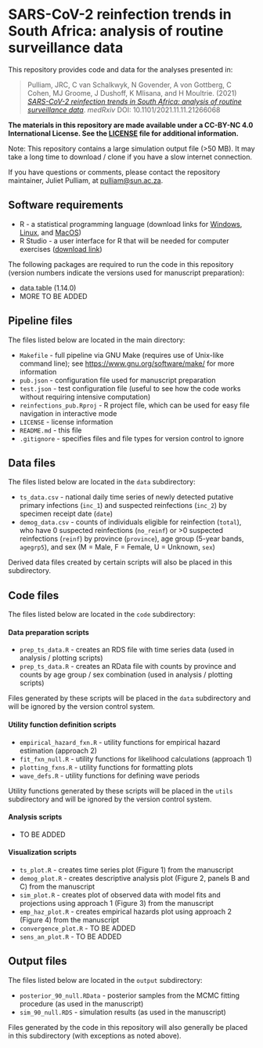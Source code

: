 # SARS-CoV-2 reinfection trends in South Africa: analysis of routine surveillance data 

This repository provides code and data for the analyses presented in:

> Pulliam, JRC, C van Schalkwyk, N Govender, A von Gottberg, C Cohen, MJ Groome, J Dushoff, K Mlisana, and H Moultrie. (2021) [_SARS-CoV-2 reinfection trends in South Africa: analysis of routine surveillance data_](https://www.medrxiv.org/content/10.1101/2021.11.11.21266068). _medRxiv_ DOI: 10.1101/2021.11.11.21266068

**The materials in this repository are made available under a CC-BY-NC 4.0 International License. See the [LICENSE](./LICENSE) file for additional information.**

Note: This repository contains a large simulation output file (>50 MB). It may take a long time to download / clone if you have a slow internet connection. 

If you have questions or comments, please contact the repository maintainer, Juliet Pulliam, at <pulliam@sun.ac.za>.

## Software requirements

- R - a statistical programming language (download links for [Windows](http://cran.r-project.org/bin/windows/base/), [Linux](http://cran.r-project.org/bin/linux/), and [MacOS](http://cran.r-project.org/bin/macosx/))
- R Studio - a user interface for R that will be needed for computer exercises ([download link](http://www.rstudio.com/products/rstudio/download/))

The following packages are required to run the code in this repository (version numbers indicate the versions used for manuscript preparation):

- data.table (1.14.0)
- MORE TO BE ADDED

## Pipeline files

The files listed below are located in the main directory:

- `Makefile` - full pipeline via GNU Make (requires use of Unix-like command line); see <https://www.gnu.org/software/make/> for more information
- `pub.json` - configuration file used for manuscript preparation
- `test.json` - test configuration file (useful to see how the code works without requiring intensive computation)
- `reinfections_pub.Rproj` - R project file, which can be used for easy file navigation in interactive mode
- `LICENSE` - license information
- `README.md` - this file
- `.gitignore` - specifies files and file types for version control to ignore

## Data files

The files listed below are located in the `data` subdirectory:

- `ts_data.csv` - national daily time series of newly detected putative primary infections (`inc_1`) and suspected reinfections (`inc_2`) by specimen receipt date (`date`)
- `demog_data.csv` - counts of individuals eligible for reinfection (`total`), who have 0 suspected reinfections (`no_reinf`) or >0 suspected reinfections (`reinf`) by province (`province`), age group (5-year bands, `agegrp5`), and sex (M = Male, F = Female, U = Unknown, `sex`)

Derived data files created by certain scripts will also be placed in this subdirectory.

## Code files

The files listed below are located in the `code` subdirectory:

#### Data preparation scripts

- `prep_ts_data.R` - creates an RDS file with time series data (used in analysis / plotting scripts)
- `prep_ts_data.R` - creates an RData file with counts by province and counts by age group / sex combination (used in analysis / plotting scripts)

Files generated by these scripts will be placed in the `data` subdirectory and will be ignored by the version control system.

#### Utility function definition scripts

- `empirical_hazard_fxn.R` - utility functions for empirical hazard estimation (approach 2)
- `fit_fxn_null.R` - utility functions for likelihood calculations (approach 1)
- `plotting_fxns.R` - utility functions for formatting plots
- `wave_defs.R` - utility functions for defining wave periods

Utility functions generated by these scripts will be placed in the `utils` subdirectory and will be ignored by the version control system.

#### Analysis scripts

- TO BE ADDED

#### Visualization scripts

- `ts_plot.R` - creates time series plot (Figure 1) from the manuscript
- `demog_plot.R` - creates descriptive analysis plot (Figure 2, panels B and C) from the manuscript
- `sim_plot.R` - creates plot of observed data with model fits and projections using approach 1 (Figure 3) from the manuscript
- `emp_haz_plot.R` - creates empirical hazards plot using approach 2 (Figure 4) from the manuscript
- `convergence_plot.R` - TO BE ADDED
- `sens_an_plot.R` - TO BE ADDED

## Output files

The files listed below are located in the `output` subdirectory:

- `posterior_90_null.RData` - posterior samples from the MCMC fitting procedure (as used in the manuscript)
- `sim_90_null.RDS` - simulation results (as used in the manuscript)

Files generated by the code in this repository will also generally be placed in this subdirectory (with exceptions as noted above).
